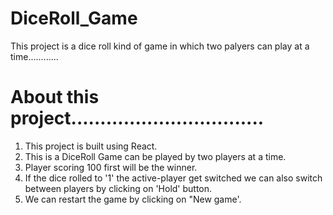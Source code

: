 # DiceRoll_Game

This project is a dice roll kind of game in which two palyers can play at a time............

# About this project.................................

1. This project is built using React.
2. This is a DiceRoll Game can be played by two players at a time.
3. Player scoring 100 first will be the winner.
4. If the dice rolled to '1' the active-player get switched we can also switch between players by clicking on 'Hold' button.
5. We can restart the game by clicking on "New game'.
